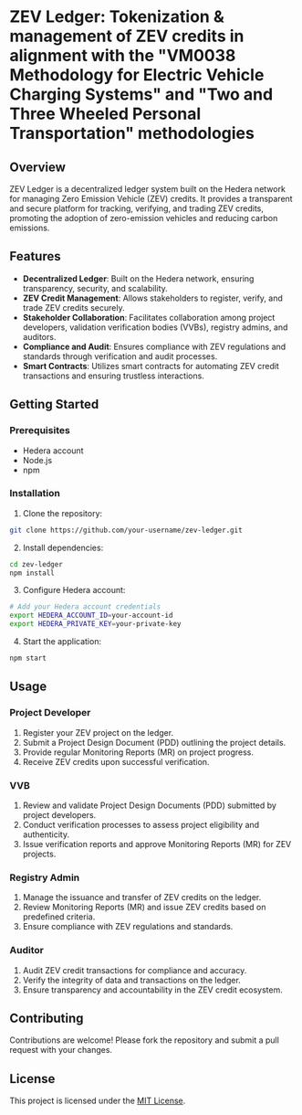 
# ZEV Ledger: Tokenization & management of ZEV credits in alignment with the "VM0038 Methodology for Electric Vehicle Charging Systems" and "Two and Three Wheeled Personal Transportation" methodologies

## Overview

ZEV Ledger is a decentralized ledger system built on the Hedera network for managing Zero Emission Vehicle (ZEV) credits. It provides a transparent and secure platform for tracking, verifying, and trading ZEV credits, promoting the adoption of zero-emission vehicles and reducing carbon emissions. 

## Features

- **Decentralized Ledger**: Built on the Hedera network, ensuring transparency, security, and scalability.
- **ZEV Credit Management**: Allows stakeholders to register, verify, and trade ZEV credits securely.
- **Stakeholder Collaboration**: Facilitates collaboration among project developers, validation verification bodies (VVBs), registry admins, and auditors.
- **Compliance and Audit**: Ensures compliance with ZEV regulations and standards through verification and audit processes.
- **Smart Contracts**: Utilizes smart contracts for automating ZEV credit transactions and ensuring trustless interactions.

## Getting Started

### Prerequisites

- Hedera account
- Node.js
- npm

### Installation

1. Clone the repository:

```bash
git clone https://github.com/your-username/zev-ledger.git
```

2. Install dependencies:

```bash
cd zev-ledger
npm install
```

3. Configure Hedera account:

```bash
# Add your Hedera account credentials
export HEDERA_ACCOUNT_ID=your-account-id
export HEDERA_PRIVATE_KEY=your-private-key
```

4. Start the application:

```bash
npm start
```

## Usage

### Project Developer

1. Register your ZEV project on the ledger.
2. Submit a Project Design Document (PDD) outlining the project details.
3. Provide regular Monitoring Reports (MR) on project progress.
4. Receive ZEV credits upon successful verification.

### VVB

1. Review and validate Project Design Documents (PDD) submitted by project developers.
2. Conduct verification processes to assess project eligibility and authenticity.
3. Issue verification reports and approve Monitoring Reports (MR) for ZEV projects.

### Registry Admin

1. Manage the issuance and transfer of ZEV credits on the ledger.
2. Review Monitoring Reports (MR) and issue ZEV credits based on predefined criteria.
3. Ensure compliance with ZEV regulations and standards.

### Auditor

1. Audit ZEV credit transactions for compliance and accuracy.
2. Verify the integrity of data and transactions on the ledger.
3. Ensure transparency and accountability in the ZEV credit ecosystem.

## Contributing

Contributions are welcome! Please fork the repository and submit a pull request with your changes.

## License

This project is licensed under the [MIT License](LICENSE).

